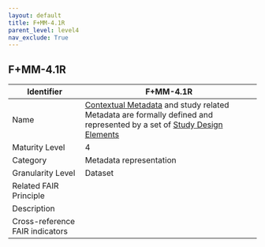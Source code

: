 ```yaml
---
layout: default
title: F+MM-4.1R
parent_level: level4
nav_exclude: True
---
```


## F+MM-4.1R

| Identifier | F+MM-4.1R |
| --------- | -----------|
| Name | [Contextual Metadata](https://fairplus.github.io/Data-Maturity/docs/Glossary/#contextual-metadata) and study related Metadata are formally defined and represented by a set of [Study Design Elements](https://fairplus.github.io/Data-Maturity/docs/Glossary/#study-design-element) |
| Maturity Level | 4 |
| Category | Metadata representation |
| Granularity Level | Dataset |
| Related FAIR Principle | |
| Description | |
| Cross-reference FAIR indicators | |
